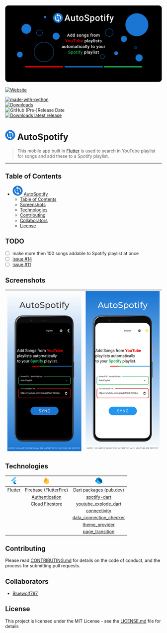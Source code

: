 ![banner](readme/screenshots/AutoSpotify-banner.png)

[![Website](https://img.shields.io/website-up-down-green-red/http/bluewolf787.github.io.svg)](https://bluewolf787.github.io/projects/autospotify)

[![made-with-python](https://img.shields.io/badge/Made%20with-Dart%20&%20Flutter-1f425f.svg)](https://www.flutter.dev/)<br>
[![Downloads](https://img.shields.io/github/downloads/Bluewolf787/autospotify/total.svg)]()<br>
![GitHub (Pre-)Release Date](https://img.shields.io/github/release-date-pre/bluewolf787/autospotify)<br>
[![Downloads latest release](https://img.shields.io/github/downloads-pre/bluewolf787/autospotify/latest/total)](https://GitHub.com/Bluewolf787/autospotify/releases/)

<!--[![Build Status](https://travis-ci.com/Bluewolf787/autospotify-env.svg?token=sMwUw4NKhzqScZGpNQQN&branch=master)]()</br>-->


# <img src="assets/logo.png" width="32" height="32" alt="logo"> AutoSpotify

> This mobile app built in [Flutter](https://flutter.dev/) is used to search in YouTube playlist for songs and add these to a Spotify playlist.

----

## Table of Contents
- [<img src="assets/logo.png" width="32" height="32" alt="logo"> AutoSpotify](#-autospotify)
  - [Table of Contents](#table-of-contents)
  - [Screenshots](#screenshots)
  - [Technologies](#technologies)
  - [Contributing](#contributing)
  - [Collaborators](#collaborators)
  - [License](#license)

## TODO

- [ ] make more then 100 songs addable to Spotify playlist at once
- [ ] [issue #14](https://github.com/Bluewolf787/autospotify/issues/14)
- [ ] [issue #11](https://github.com/Bluewolf787/autospotify/issues/11)

## Screenshots

![preview-dark](readme/screenshots/autospotify-preview-dark.jpeg) | ![preview-light](readme/screenshots/autospotify-preview-light.jpeg)
-------------------------------------------------- | --------------------------------------------

## Technologies

| [<img src="https://raw.githubusercontent.com/github/explore/cebd63002168a05a6a642f309227eefeccd92950/topics/flutter/flutter.png" alt="Flutter" width="24">](https://flutter.dev/) | [<img src="https://raw.githubusercontent.com/github/explore/80688e429a7d4ef2fca1e82350fe8e3517d3494d/topics/firebase/firebase.png" alt="Flutter" width="24">](https://firebase.google.com/) | [<img src="https://raw.githubusercontent.com/github/explore/80688e429a7d4ef2fca1e82350fe8e3517d3494d/topics/dart/dart.png" alt="Flutter" width="24">](https://pub.dev/) |
| :---: | :---: | :---: |
| [Flutter](https://flutter.dev/) | [Firebase (FlutterFire)](https://firebase.flutter.dev/) | [Dart packages (pub.dev)](https://pub.dev) |
|  | [Authentication](https://pub.dev/packages/firebase_auth) | [spotify-dart](https://pub.dev/packages/spotify) |
|  | [Cloud Firestore](https://pub.dev/packages/cloud_firestore) | [youtube_explode_dart](https://pub.dev/packages/youtube_explode_dart) |
|  |  | [connectivity](https://pub.dev/packages/connectivity) |
|  |  | [data_connection_checker](https://pub.dev/packages/data_connection_checker) |
|  |  | [theme_provider](https://pub.dev/packages/theme_provider) |
|  |  | [page_transition](https://pub.dev/packages/page_transition) |

## Contributing

Please read [CONTRIBUTING.md](CONTRIBUTING.md) for details on the code of conduct, and the process for submitting pull requests.

## Collaborators
  * [Bluewolf787](https://github.com/Bluewolf787)
 
## License

This project is licensed under the MIT License - see the [LICENSE.md](LICENSE.md) file for details
